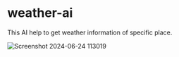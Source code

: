 # weather-ai
This AI help to get weather information of specific place.

![Screenshot 2024-06-24 113019](https://github.com/Nitin-kul/weather-ai/assets/147025418/ebee71cf-915d-4450-8495-fe97ff34d643)

